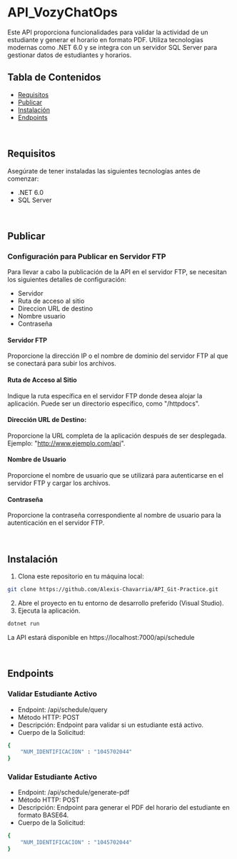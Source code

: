 # API_VozyChatOps

Este API proporciona funcionalidades para validar la actividad de un estudiante y generar el horario en formato PDF. Utiliza tecnologías modernas como .NET 6.0 y se integra con un servidor SQL Server para gestionar datos de estudiantes y horarios.
<br> <!-- Salto de línea -->

## Tabla de Contenidos

- [Requisitos](#requisitos)
- [Publicar](#Publicar)
- [Instalación](#instalación)
- [Endpoints](#Endpoints)

<br> <!-- Este es un salto de línea -->

## Requisitos
Asegúrate de tener instaladas las siguientes tecnologías antes de comenzar:
- .NET 6.0
- SQL Server

<br> <!-- Este es un salto de línea -->

## Publicar
### Configuración para Publicar en Servidor FTP
Para llevar a cabo la publicación de la API en el servidor FTP, se necesitan los siguientes detalles de configuración:

- Servidor 
- Ruta de acceso al sitio
- Direccion URL de destino
- Nombre usuario
- Contraseña

#### Servidor FTP
Proporcione la dirección IP o el nombre de dominio del servidor FTP al que se conectará para subir los archivos.

#### Ruta de Acceso al Sitio
Indique la ruta específica en el servidor FTP donde desea alojar la aplicación. Puede ser un directorio específico, como "/httpdocs".

#### Dirección URL de Destino:
Proporcione la URL completa de la aplicación después de ser desplegada. Ejemplo: "http://www.ejemplo.com/api".

#### Nombre de Usuario
Proporcione el nombre de usuario que se utilizará para autenticarse en el servidor FTP y cargar los archivos.

#### Contraseña
Proporcione la contraseña correspondiente al nombre de usuario para la autenticación en el servidor FTP.

<br> <!-- Este es un salto de línea -->

## Instalación

1. Clona este repositorio en tu máquina local:
```bash
git clone https://github.com/Alexis-Chavarria/API_Git-Practice.git
```
2. Abre el proyecto en tu entorno de desarrollo preferido (Visual Studio).
3. Ejecuta la aplicación.
```bash
dotnet run
```
La API estará disponible en https://localhost:7000/api/schedule

<br> <!-- Este es un salto de línea -->

## Endpoints

### Validar Estudiante Activo
- Endpoint: /api/schedule/query
- Método HTTP: POST
- Descripción: Endpoint para validar si un estudiante está activo.
- Cuerpo de la Solicitud: 
```bash
{
    "NUM_IDENTIFICACION" : "1045702044"
}
```

### Validar Estudiante Activo
- Endpoint: /api/schedule/generate-pdf
- Método HTTP: POST
- Descripción: Endpoint para generar el PDF del horario del estudiante en formato BASE64.
- Cuerpo de la Solicitud: 
```bash
{
    "NUM_IDENTIFICACION" : "1045702044"
}
```





